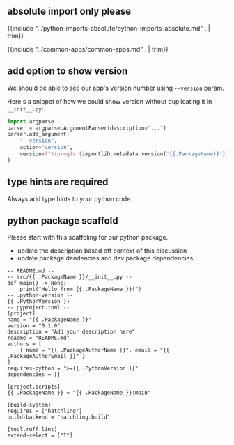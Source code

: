 ## absolute import only please

{{include "../python-imports-absolute/python-imports-absolute.md" . | trim}}

{{include "../common-apps/common-apps.md" . | trim}}

## add option to show version

We should be able to see our app's version number using `--version` param.

Here's a snippet of how we could show version without duplicating it in `__init__.py`:

```python
import argparse
parser = argparse.ArgumentParser(description="...")
parser.add_argument(
    "--version", 
    action="version", 
    version=f"%(prog)s {importlib.metadata.version('{{.PackageName}}')}"
)
```

## type hints are required

Always add type hints to your python code.

## python package scaffold

Please start with this scaffoling for our python package.
- update the description based off context of this discussion
- update package dendencies and dev package dependencies

```txtar
-- README.md --
-- src/{{ .PackageName }}/__init__.py --
def main() -> None:
    print("Hello from {{ .PackageName }}!")
-- .python-version --
{{ .PythonVersion }}
-- pyproject.toml --
[project]
name = "{{ .PackageName }}"
version = "0.1.0"
description = "Add your description here"
readme = "README.md"
authors = [
    { name = "{{ .PackageAuthorName }}", email = "{{ .PackageAuthorEmail }}" }
]
requires-python = ">={{ .PythonVersion }}"
dependencies = []

[project.scripts]
{{ .PackageName }} = "{{ .PackageName }}:main"

[build-system]
requires = ["hatchling"]
build-backend = "hatchling.build"

[tool.ruff.lint]
extend-select = ["I"]
```
